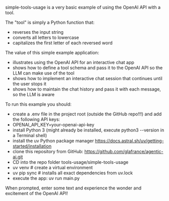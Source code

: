 simple-tools-usage is a very basic example of using the OpenAI API with a tool.

The "tool" is simply a Python function that:
- reverses the input string
- converts all letters to lowercase
- capitalizes the first letter of each reversed word

The value of this simple example application:
- illustrates using the OpenAI API for an interactive chat app
- shows how to define a tool schema and pass it to the OpenAI API so the LLM can make use of the tool
- shows how to implement an interactive chat session that continues until the user stops it
- shows how to maintain the chat history and pass it with each message, so the LLM is aware

To run this example you should:
- create a .env file in the project root (outside the GitHub repo!!!) and add the following API keys:
- OPENAI_API_KEY=your-openai-api-key
- install Python 3 (might already be installed, execute python3 --version in a Terminal shell)
- install the uv Python package manager https://docs.astral.sh/uv/getting-started/installation
- clone this repository from GitHub:
    https://github.com/glafrance/agentic-ai.git
- CD into the repo folder tools-usage/simple-tools-usage
- uv venv         # create a virtual environment
- uv pip sync     # installs all exact dependencies from uv.lock
- execute the app: uv run main.py

When prompted, enter some text and experience the wonder and excitement of the OpenAI API!